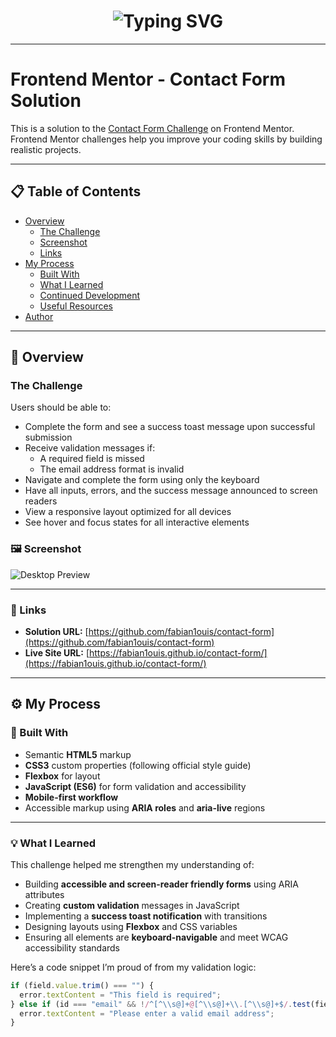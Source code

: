 <!-- ✨ Animated Typing Intro -->
<h1 align="center">
  <img src="https://readme-typing-svg.herokuapp.com?font=Karla&pause=1000&color=00C2CB&center=true&vCenter=true&width=600&lines=👋+Hey%2C+I'm+Fabian+Louis!;💻+Frontend+Developer+%7C+UI+Enthusiast;🚀+Welcome+to+my+Contact+Form+Challenge!" alt="Typing SVG">
</h1>

---

# Frontend Mentor - Contact Form Solution

This is a solution to the [Contact Form Challenge](https://www.frontendmentor.io/challenges/contact-form--G-hYlqKJj) on Frontend Mentor.  
Frontend Mentor challenges help you improve your coding skills by building realistic projects.

---

## 📋 Table of Contents

- [Overview](#overview)
  - [The Challenge](#the-challenge)
  - [Screenshot](#screenshot)
  - [Links](#links)
- [My Process](#my-process)
  - [Built With](#built-with)
  - [What I Learned](#what-i-learned)
  - [Continued Development](#continued-development)
  - [Useful Resources](#useful-resources)
- [Author](#author)

---

## 🧠 Overview

### The Challenge

Users should be able to:

- Complete the form and see a success toast message upon successful submission  
- Receive validation messages if:
  - A required field is missed  
  - The email address format is invalid  
- Navigate and complete the form using only the keyboard  
- Have all inputs, errors, and the success message announced to screen readers  
- View a responsive layout optimized for all devices  
- See hover and focus states for all interactive elements  

### 🖼️ Screenshot

![Desktop Preview](./design/desktop-preview.jpg)

---

### 🔗 Links

- **Solution URL:** [https://github.com/fabian1ouis/contact-form](https://github.com/fabian1ouis/contact-form)  
- **Live Site URL:** [https://fabian1ouis.github.io/contact-form/](https://fabian1ouis.github.io/contact-form/)

---

## ⚙️ My Process

### 🔧 Built With

- Semantic **HTML5** markup  
- **CSS3** custom properties (following official style guide)  
- **Flexbox** for layout  
- **JavaScript (ES6)** for form validation and accessibility  
- **Mobile-first workflow**  
- Accessible markup using **ARIA roles** and **aria-live** regions  

---

### 💡 What I Learned

This challenge helped me strengthen my understanding of:
- Building **accessible and screen-reader friendly forms** using ARIA attributes  
- Creating **custom validation** messages in JavaScript  
- Implementing a **success toast notification** with transitions  
- Designing layouts using **Flexbox** and CSS variables  
- Ensuring all elements are **keyboard-navigable** and meet WCAG accessibility standards  

Here’s a code snippet I’m proud of from my validation logic:

```js
if (field.value.trim() === "") {
  error.textContent = "This field is required";
} else if (id === "email" && !/^[^\\s@]+@[^\\s@]+\\.[^\\s@]+$/.test(field.value)) {
  error.textContent = "Please enter a valid email address";
}
